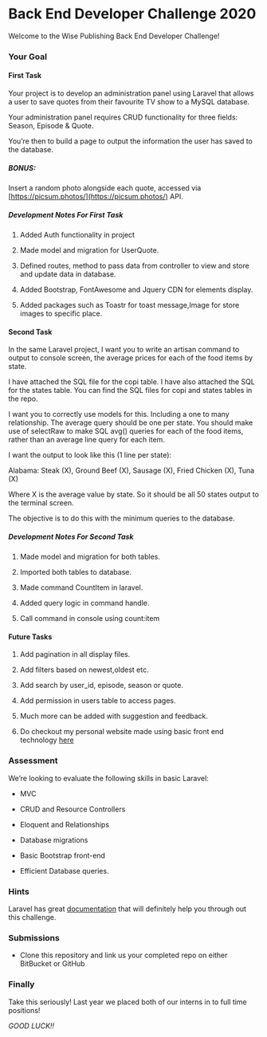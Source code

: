 # Back End Developer Challenge 2020 #

Welcome to the Wise Publishing Back End Developer Challenge!

### Your Goal

#### First Task
Your project is to develop an administration panel using Laravel that allows a user to save quotes from their favourite TV show to a MySQL database.

Your administration panel requires CRUD functionality for three fields: Season, Episode & Quote.

You’re then to build a page to output the information the user has saved to the database.

##### BONUS:
Insert a random photo alongside each quote, accessed via [https://picsum.photos/](https://picsum.photos/) API.

##### Development Notes For First Task
1. Added Auth functionality in project

2. Made model and migration for UserQuote.

3. Defined routes, method to pass data from controller to view and store and update data in database.

4. Added Bootstrap, FontAwesome and Jquery CDN for elements display. 

5. Added packages such as Toastr for toast message,Image for store images to specific place.


#### Second Task
In the same Laravel project, I want you to write an artisan command to output to console screen, the average prices for each of the food items by state.

I have attached the SQL file for the copi table. I have also attached the SQL for the states table.
You can find the SQL files for copi and states tables in the repo.

I want you to correctly use models for this. Including a one to many relationship. The average query should be one per state. You should make use of selectRaw to make SQL avg() queries for each of the food items, rather than an average line query for each item.

I want the output to look like this (1 line per state):

Alabama: Steak (X), Ground Beef (X), Sausage (X), Fried Chicken (X), Tuna (X)

Where X is the average value by state. So it should be all 50 states output to the terminal screen.

The objective is to do this with the minimum queries to the database.

##### Development Notes For Second Task

1. Made model and migration for both tables.

2. Imported both tables to database.

3. Made command CountItem in laravel.

4. Added query logic in command handle.

5. Call command in console using count:item

#### Future Tasks

1. Add pagination in all display files.

2. Add filters based on newest,oldest etc.

3. Add search by user_id, episode, season or quote.

4. Add permission in users table to access pages.

5. Much more can be added with suggestion and feedback.

6. Do checkout my personal website made using basic front end technology [here](https://madhavi007.github.io/MadhaviJariwala/)

### Assessment
We’re looking to evaluate the following skills in basic Laravel:
 
 * MVC
 
 * CRUD and Resource Controllers
 
 * Eloquent and Relationships
 
 * Database migrations
 
 * Basic Bootstrap front-end
 
 * Efficient Database queries.


### Hints
Laravel has great [documentation](https://laravel.com/docs/master) that will definitely help you through out this challenge.


### Submissions

* Clone this repository and link us your completed repo on either BitBucket or GitHub


### Finally

Take this seriously! Last year we placed both of our interns in to full time positions!


*GOOD LUCK!!*


